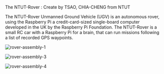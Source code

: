 The NTUT-Rover : Create by TSAO, CHIA-CHENG from NTUT

The NTUT-Rover Unmanned Ground Vehicle (UGV) is an autonomous rover, using the Raspberry Pi a credit-card-sized single-board computer developed in the UK by the Raspberry Pi Foundation. 
The NTUT-Rover is a small RC car with a Raspberry Pi for a brain, that can run missions following a list of recorded GPS waypoints.

![rover-assembly-1](https://lh5.googleusercontent.com/-UltWCnD3xQk/U37pNnHa5kI/AAAAAAAATGM/EQh6Z5AGlFw/w877-h555-no/2014-5-23+%25E4%25B8%258B%25E5%258D%2588+02-21-45.jpg "rover-assembly-1")

![rover-assembly-3](https://lh4.googleusercontent.com/-QrUVumGZ1xE/U3l5zNfzDBI/AAAAAAAATDk/e1Rt7SxN3ms/w313-h555-no/20140519104520.jpg "rover-assembly-3")

![rover-assembly-4](https://lh4.googleusercontent.com/-oP7CwxqW3xY/U3uGpQy0q5I/AAAAAAAATEo/rlagaL1QnAY/w300-h533-no/IMG_20140521_004044.jpg "rover-assembly-4")
